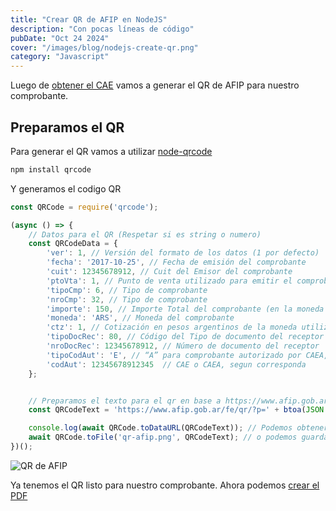 ```yaml
---
title: "Crear QR de AFIP en NodeJS"
description: "Con pocas líneas de código"
pubDate: "Oct 24 2024"
cover: "/images/blog/nodejs-create-qr.png"
category: "Javascript"
---
```


Luego de [obtener el CAE](/blog/crear-factura-electronica-de-afip-en-nodejs/) vamos a generar el QR de AFIP para nuestro comprobante.

## Preparamos el QR

Para generar el QR vamos a utilizar [node-qrcode](https://github.com/soldair/node-qrcode)

```bash
npm install qrcode
```

Y generamos el codigo QR

```js
const QRCode = require('qrcode');

(async () => {
    // Datos para el QR (Respetar si es string o numero)
    const QRCodeData = {
        'ver': 1, // Versión del formato de los datos (1 por defecto)
        'fecha': '2017-10-25', // Fecha de emisión del comprobante
        'cuit': 12345678912, // Cuit del Emisor del comprobante
        'ptoVta': 1, // Punto de venta utilizado para emitir el comprobante
        'tipoCmp': 6, // Tipo de comprobante
        'nroCmp': 32, // Tipo de comprobante
        'importe': 150, // Importe Total del comprobante (en la moneda en la que fue emitido)
        'moneda': 'ARS', // Moneda del comprobante
        'ctz': 1, // Cotización en pesos argentinos de la moneda utilizada
        'tipoDocRec': 80, // Código del Tipo de documento del receptor
        'nroDocRec': 12345678912, // Número de documento del receptor
        'tipoCodAut': 'E', // “A” para comprobante autorizado por CAEA, “E” para comprobante autorizado por CAE
        'codAut': 12345678912345  // CAE o CAEA, segun corresponda
    };


    // Preparamos el texto para el qr en base a https://www.afip.gob.ar/fe/qr/documentos/QRespecificaciones.pdf
    const QRCodeText = 'https://www.afip.gob.ar/fe/qr/?p=' + btoa(JSON.stringify(QRCodeData));

    console.log(await QRCode.toDataURL(QRCodeText)); // Podemos obtenerlo como URL
    await QRCode.toFile('qr-afip.png', QRCodeText); // o podemos guardarlo como un archivo
})();
```

![QR de AFIP](/images/blog/qr-afip.png)


Ya tenemos el QR listo para nuestro comprobante. Ahora podemos [crear el PDF](/blog/crear-pdf-de-afip-en-nodejs/)
